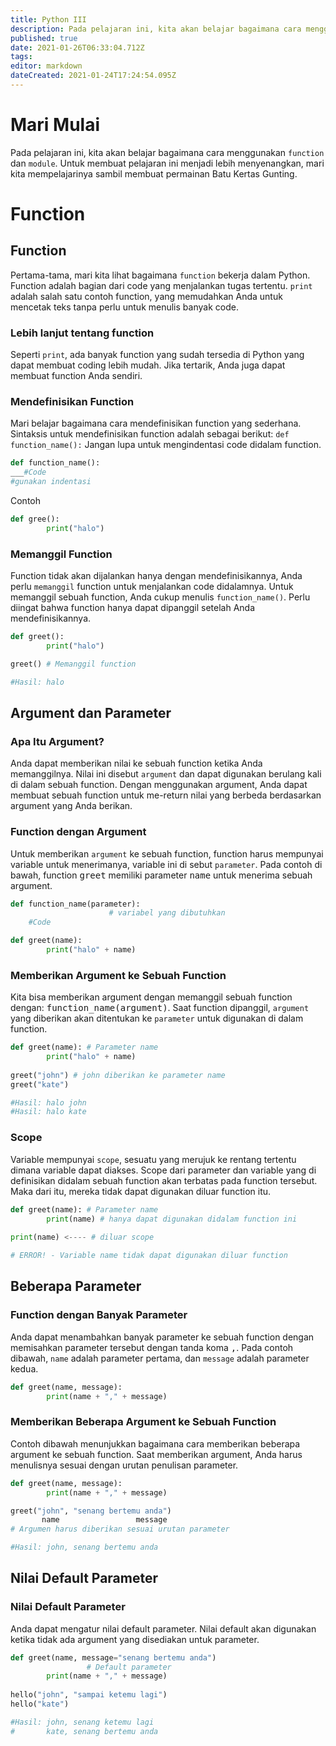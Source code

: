 ```yaml
---
title: Python III
description: Pada pelajaran ini, kita akan belajar bagaimana cara menggunakan function dan module.
published: true
date: 2021-01-26T06:33:04.712Z
tags: 
editor: markdown
dateCreated: 2021-01-24T17:24:54.095Z
---
```


# Mari Mulai
Pada pelajaran ini, kita akan belajar bagaimana cara menggunakan `function` dan `module`.
Untuk membuat pelajaran ini menjadi lebih menyenangkan,
mari kita mempelajarinya sambil membuat permainan Batu Kertas Gunting.

# Function
## Function
Pertama-tama, mari kita lihat bagaimana `function` bekerja dalam Python. Function adalah bagian dari code yang menjalankan tugas tertentu. `print` adalah salah satu contoh function, yang memudahkan Anda untuk mencetak teks tanpa perlu untuk menulis banyak code.

### Lebih lanjut tentang function
Seperti `print`, ada banyak function yang sudah tersedia di Python yang dapat membuat coding lebih mudah. Jika tertarik, Anda juga dapat membuat function Anda sendiri.

### Mendefinisikan Function
Mari belajar bagaimana cara mendefinisikan function yang sederhana.
Sintaksis untuk mendefinisikan function adalah sebagai berikut:
`def function_name():`
Jangan lupa untuk mengindentasi code didalam function.
```python
def function_name():
___#Code 
#gunakan indentasi
```
Contoh
```python
def gree():
		print("halo")
```
### Memanggil Function
Function tidak akan dijalankan hanya dengan mendefinisikannya, Anda perlu `memanggil` function untuk menjalankan code didalamnya. Untuk memanggil sebuah function, Anda cukup menulis `function_name()`. Perlu diingat bahwa function hanya dapat dipanggil setelah Anda mendefinisikannya.
```python
def greet():
		print("halo")

greet()	# Memanggil function

#Hasil: halo
```
## Argument dan Parameter
### Apa Itu Argument?
Anda dapat memberikan nilai ke sebuah function ketika Anda memanggilnya. Nilai ini disebut `argument` dan dapat digunakan berulang kali di dalam sebuah function. Dengan menggunakan argument, Anda dapat membuat sebuah function untuk me-return nilai yang berbeda berdasarkan argument yang Anda berikan.

### Function dengan Argument
Untuk memberikan `argument` ke sebuah function, function harus mempunyai variable untuk menerimanya, variable ini di sebut `parameter`. Pada contoh di bawah, function <kbd>greet</kbd> memiliki parameter <kbd>name</kbd> untuk menerima sebuah argument.
```python
def function_name(parameter):
		              # variabel yang dibutuhkan
    #Code
```
```python
def greet(name):
		print("halo" + name)
```
### Memberikan Argument ke Sebuah Function
Kita bisa memberikan argument dengan memanggil sebuah function dengan: <kbd>function_name(argument)</kbd>. Saat function dipanggil, `argument` yang diberikan akan ditentukan ke `parameter` untuk digunakan di dalam function.
```python
def greet(name): # Parameter name
		print("halo" + name)
    
greet("john") # john diberikan ke parameter name
greet("kate")

#Hasil: halo john
#Hasil: halo kate
```
### Scope
Variable mempunyai `scope`, sesuatu yang merujuk ke rentang tertentu dimana variable dapat diakses. Scope dari parameter dan variable yang di definisikan didalam sebuah function akan terbatas pada function tersebut. Maka dari itu, mereka tidak dapat digunakan diluar function itu.
```python
def greet(name): # Parameter name
		print(name) # hanya dapat digunakan didalam function ini
    
print(name) <---- # diluar scope

# ERROR! - Variable name tidak dapat digunakan diluar function
```
## Beberapa Parameter
### Function dengan Banyak Parameter
Anda dapat menambahkan banyak parameter ke sebuah function dengan memisahkan parameter tersebut dengan tanda koma <kbd>,</kbd>.
Pada contoh dibawah, `name` adalah parameter pertama, dan `message` adalah parameter kedua.
```python
def greet(name, message):
		print(name + "," + message)
```
### Memberikan Beberapa Argument ke Sebuah Function
Contoh dibawah menunjukkan bagaimana cara memberikan beberapa argument ke sebuah function. Saat memberikan argument, Anda harus menulisnya sesuai dengan urutan penulisan parameter.
```python
def greet(name, message):
		print(name + "," + message)

greet("john", "senang bertemu anda")
       name					message
# Argumen harus diberikan sesuai urutan parameter

#Hasil: john, senang bertemu anda
```
## Nilai Default Parameter
### Nilai Default Parameter
Anda dapat mengatur nilai default parameter.
Nilai default akan digunakan ketika tidak ada argument yang disediakan untuk parameter.
```python
def greet(name, message="senang bertemu anda")
                 # Default parameter
		print(name + "," + message)
    
hello("john", "sampai ketemu lagi")
hello("kate")

#Hasil: john, senang ketemu lagi
#       kate, senang bertemu anda
```